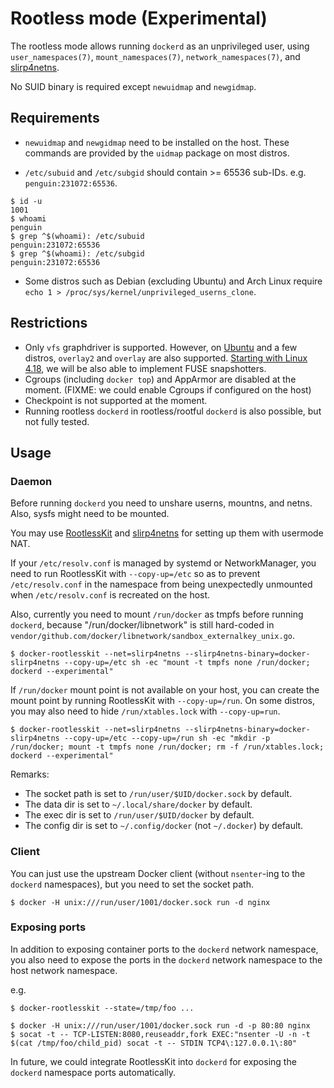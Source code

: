 # Rootless mode (Experimental)

The rootless mode allows running `dockerd` as an unprivileged user, using `user_namespaces(7)`, `mount_namespaces(7)`, `network_namespaces(7)`, and [slirp4netns](https://github.com/rootless-containers/slirp4netns).

No SUID binary is required except `newuidmap` and `newgidmap`.

## Requirements
* `newuidmap` and `newgidmap` need to be installed on the host. These commands are provided by the `uidmap` package on most distros.

* `/etc/subuid` and `/etc/subgid` should contain >= 65536 sub-IDs. e.g. `penguin:231072:65536`.

```console
$ id -u
1001
$ whoami
penguin
$ grep ^$(whoami): /etc/subuid
penguin:231072:65536
$ grep ^$(whoami): /etc/subgid
penguin:231072:65536
```

* Some distros such as Debian (excluding Ubuntu) and Arch Linux require `echo 1 > /proc/sys/kernel/unprivileged_userns_clone`.

## Restrictions

* Only `vfs` graphdriver is supported. However, on [Ubuntu](http://kernel.ubuntu.com/git/ubuntu/ubuntu-artful.git/commit/fs/overlayfs?h=Ubuntu-4.13.0-25.29&id=0a414bdc3d01f3b61ed86cfe3ce8b63a9240eba7) and a few distros, `overlay2` and `overlay` are also supported. [Starting with Linux 4.18](https://www.phoronix.com/scan.php?page=news_item&px=Linux-4.18-FUSE), we will be also able to implement FUSE snapshotters.
* Cgroups (including `docker top`) and AppArmor are disabled at the moment. (FIXME: we could enable Cgroups if configured on the host)
* Checkpoint is not supported at the moment.
* Running rootless `dockerd` in rootless/rootful `dockerd` is also possible, but not fully tested.

## Usage

### Daemon
Before running `dockerd` you need to unshare userns, mountns, and netns. Also, sysfs might need to be mounted.

You may use [RootlessKit](https://github.com/rootless-containers/rootlesskit) and [slirp4netns](https://github.com/moby/slirp4netns) for setting up them with usermode NAT.

If your `/etc/resolv.conf` is managed by systemd or NetworkManager, you need to run RootlessKit with `--copy-up=/etc` so as to prevent `/etc/resolv.conf` in the namespace from being unexpectedly unmounted when `/etc/resolv.conf` is recreated on the host.

Also, currently you need to mount `/run/docker` as tmpfs before running `dockerd`, because "/run/docker/libnetwork" is still hard-coded in `vendor/github.com/docker/libnetwork/sandbox_externalkey_unix.go`.

```
$ docker-rootlesskit --net=slirp4netns --slirp4netns-binary=docker-slirp4netns --copy-up=/etc sh -ec "mount -t tmpfs none /run/docker; dockerd --experimental"
```

If `/run/docker` mount point is not available on your host, you can create the mount point by running RootlessKit with `--copy-up=/run`. On some distros, you may also need to hide `/run/xtables.lock` with `--copy-up=run`.

```console
$ docker-rootlesskit --net=slirp4netns --slirp4netns-binary=docker-slirp4netns --copy-up=/etc --copy-up=/run sh -ec "mkdir -p /run/docker; mount -t tmpfs none /run/docker; rm -f /run/xtables.lock; dockerd --experimental"
```

Remarks:
* The socket path is set to `/run/user/$UID/docker.sock` by default.
* The data dir is set to `~/.local/share/docker` by default.
* The exec dir is set to `/run/user/$UID/docker` by default.
* The config dir is set to `~/.config/docker` (not `~/.docker`) by default.

### Client

You can just use the upstream Docker client (without `nsenter`-ing to the `dockerd` namespaces), but you need to set the socket path.

```console
$ docker -H unix:///run/user/1001/docker.sock run -d nginx
```

### Exposing ports

In addition to exposing container ports to the `dockerd` network namespace, you also need to expose the ports in the `dockerd` network namespace to the host network namespace.

e.g.
```console
$ docker-rootlesskit --state=/tmp/foo ...
```

```console
$ docker -H unix:///run/user/1001/docker.sock run -d -p 80:80 nginx
$ socat -t -- TCP-LISTEN:8080,reuseaddr,fork EXEC:"nsenter -U -n -t $(cat /tmp/foo/child_pid) socat -t -- STDIN TCP4\:127.0.0.1\:80"
```

In future, we could integrate RootlessKit into `dockerd` for exposing the `dockerd` namespace ports automatically.
